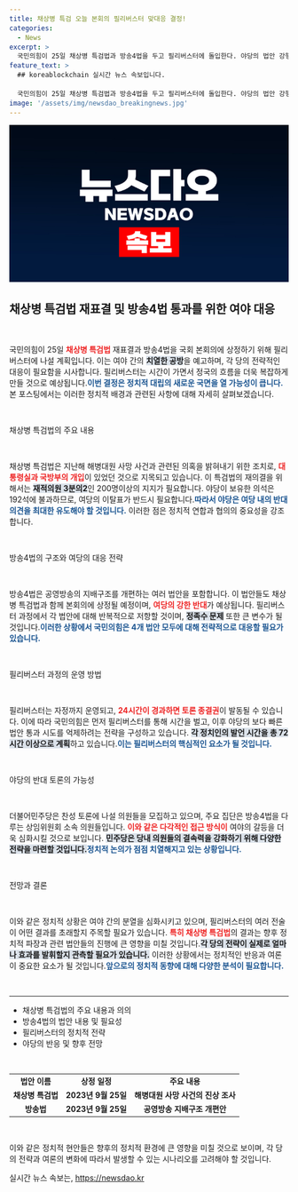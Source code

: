 ```yaml
---
title: 채상병 특검 오늘 본회의 필리버스터 맞대응 결정!
categories:
  - News
excerpt: >
  국민의힘이 25일 채상병 특검법과 방송4법을 두고 필리버스터에 돌입한다. 야당의 법안 강행 처리 시도에 맞서 여당이 무제한 토론으로 반격할 예정. 과연 국회에서 어떤 결론이 나올까? 클릭해서 전개를 확인하세요!
feature_text: >
  ## koreablockchain 실시간 뉴스 속보입니다.

  국민의힘이 25일 채상병 특검법과 방송4법을 두고 필리버스터에 돌입한다. 야당의 법안 강행 처리 시도에 맞서 여당이 무제한 토론으로 반격할 예정. 과연 국회에서 어떤 결론이 나올까? 클릭해서 전개를 확인하세요!
image: '/assets/img/newsdao_breakingnews.jpg'
---
```


<p><img src="/assets/img/newsdao_breakingnews.jpg" alt="koreablockchain 속보" /></p>

<h2 data-ke-size="size26">채상병 특검법 재표결 및 방송4법 통과를 위한 여야 대응</h2>

<p data-ke-size="size16">&nbsp;</p>

<p>국민의힘이 25일 <b><span style="color: #ee2323;">채상병 특검법</span></b> 재표결과 방송4법을 국회 본회의에 상정하기 위해 필리버스터에 나설 계획입니다. 이는 여야 간의 <b><span style="background-color: #21538527;">치열한 공방</span></b>을 예고하며, 각 당의 전략적인 대응이 필요함을 시사합니다. 필리버스터는 시간이 가면서 정국의 흐름을 더욱 복잡하게 만들 것으로 예상됩니다.<b><span style="color: #1a5490;">이번 결정은 정치적 대립의 새로운 국면을 열 가능성이 큽니다.</span></b> 본 포스팅에서는 이러한 정치적 배경과 관련된 사항에 대해 자세히 살펴보겠습니다.</p>

<p data-ke-size="size16">&nbsp;</p>

<p>채상병 특검법의 주요 내용 </p>

<p data-ke-size="size16">&nbsp;</p>

<p>채상병 특검법은 지난해 해병대원 사망 사건과 관련된 의혹을 밝혀내기 위한 조치로, <b><span style="color: #ee2323;">대통령실과 국방부의 개입</span></b>이 있었던 것으로 지목되고 있습니다. 이 특검법의 재의결을 위해서는 <b><span style="background-color: #21538527;">재적의원 3분의2</span></b>인 200명이상의 지지가 필요합니다. 야당이 보유한 의석은 192석에 불과하므로, 여당의 이탈표가 반드시 필요합니다.<b><span style="color: #1a5490;">따라서 야당은 여당 내의 반대 의견을 최대한 유도해야 할 것입니다.</span></b> 이러한 점은 정치적 연합과 협의의 중요성을 강조합니다.</p>

<p data-ke-size="size16">&nbsp;</p>

<p>방송4법의 구조와 여당의 대응 전략 </p>

<p data-ke-size="size16">&nbsp;</p>

<p>방송4법은 공영방송의 지배구조를 개편하는 여러 법안을 포함합니다. 이 법안들도 채상병 특검법과 함께 본회의에 상정될 예정이며, <b><span style="color: #ee2323;">여당의 강한 반대</span></b>가 예상됩니다. 필리버스터 과정에서 각 법안에 대해 반복적으로 저항할 것이며, <b><span style="background-color: #21538527;">정족수 문제</span></b> 또한 큰 변수가 될 것입니다.<b><span style="color: #1a5490;">이러한 상황에서 국민의힘은 4개 법안 모두에 대해 전략적으로 대응할 필요가 있습니다.</span></b></p>

<p data-ke-size="size16">&nbsp;</p>

<p>필리버스터 과정의 운영 방법 </p>

<p data-ke-size="size16">&nbsp;</p>

<p>필리버스터는 자정까지 운영되고, <b><span style="color: #ee2323;">24시간이 경과하면 토론 종결권</span></b>이 발동될 수 있습니다. 이에 따라 국민의힘은 먼저 필리버스터를 통해 시간을 벌고, 이후 야당의 보다 빠른 법안 통과 시도를 억제하려는 전략을 구성하고 있습니다. <b><span style="background-color: #21538527;">각 정치인의 발언 시간을 총 72시간 이상으로 계획</span></b>하고 있습니다.<b><span style="color: #1a5490;">이는 필리버스터의 핵심적인 요소가 될 것입니다.</span></b></p>

<p data-ke-size="size16">&nbsp;</p>

<p>야당의 반대 토론의 가능성 </p>

<p data-ke-size="size16">&nbsp;</p>

<p>더불어민주당은 찬성 토론에 나설 의원들을 모집하고 있으며, 주요 집단은 방송4법을 다루는 상임위원회 소속 의원들입니다. <b><span style="color: #ee2323;">이와 같은 다각적인 접근 방식이</span></b> 여야의 갈등을 더욱 심화시킬 것으로 보입니다. <b><span style="background-color: #21538527;">민주당은 당내 의원들의 결속력을 강화하기 위해 다양한 전략을 마련할 것입니다.</span></b><b><span style="color: #1a5490;">정치적 논의가 점점 치열해지고 있는 상황입니다.</span></b></p>

<p data-ke-size="size16">&nbsp;</p>

<p>전망과 결론 </p>

<p data-ke-size="size16">&nbsp;</p>

<p>이와 같은 정치적 상황은 여야 간의 분열을 심화시키고 있으며, 필리버스터의 여러 전술이 어떤 결과를 초래할지 주목할 필요가 있습니다. <b><span style="color: #ee2323;">특히 채상병 특검법</span></b>의 결과는 향후 정치적 파장과 관련 법안들의 진행에 큰 영향을 미칠 것입니다.<b><span style="background-color: #21538527;">각 당의 전략이 실제로 얼마나 효과를 발휘할지 관측할 필요가 있습니다.</span></b> 이러한 상황에서는 정치적인 반응과 여론이 중요한 요소가 될 것입니다.<b><span style="color: #1a5490;">앞으로의 정치적 동향에 대해 다양한 분석이 필요합니다.</span></b></p>

<p data-ke-size="size16">&nbsp;</p>

<hr>

<ul>
    <li>채상병 특검법의 주요 내용과 의의</li>
    <li>방송4법의 법안 내용 및 필요성</li>
    <li>필리버스터의 정치적 전략</li>
    <li>야당의 반응 및 향후 전망</li>
</ul>

<p data-ke-size="size16">&nbsp;</p>

<table>
    <tr>
        <td style="text-align: center; height: 17px;"><b>법안 이름</b></td>
        <td style="text-align: center; height: 17px;"><b>상정 일정</b></td>
        <td style="text-align: center; height: 17px;"><b>주요 내용</b></td>
    </tr>
    <tr>
        <td style="text-align: center; height: 17px;"><b>채상병 특검법</b></td>
        <td style="text-align: center; height: 17px;"><b>2023년 9월 25일</b></td>
        <td style="text-align: center; height: 17px;"><b>해병대원 사망 사건의 진상 조사</b></td>
    </tr>
    <tr>
        <td style="text-align: center; height: 17px;"><b>방송법</b></td>
        <td style="text-align: center; height: 17px;"><b>2023년 9월 25일</b></td>
        <td style="text-align: center; height: 17px;"><b>공영방송 지배구조 개편안</b></td>
    </tr>
</table>

<p data-ke-size="size16">&nbsp;</p>

<p>이와 같은 정치적 현안들은 향후의 정치적 환경에 큰 영향을 미칠 것으로 보이며, 각 당의 전략과 여론의 변화에 따라서 발생할 수 있는 시나리오를 고려해야 할 것입니다.</p>
실시간 뉴스 속보는, <a href="https://newsdao.kr" rel="dofollow">https://newsdao.kr</a>


